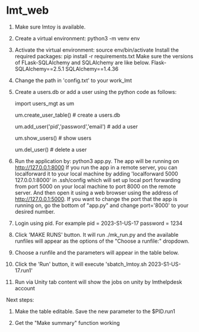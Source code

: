 # lmt_web
1. Make sure lmtoy is available.
2. Create a virtual environment: python3 -m venv env
3. Activate the virtual environment: source env/bin/activate
   Install the required packages: pip install -r requirements.txt
   Make sure the versions of FLask-SQLAlchemy and SQLAlchemy are like below. 
   Flask-SQLAlchemy==2.5.1
   SQLAlchemy==1.4.36
4. Change the path in 'config.txt' to your work_lmt
5. Create a users.db or add a user using the python code as follows:
  
   import users_mgt as um
  
   um.create_user_table() # create a users.db
  
   um.add_user('pid','password','email') # add a user
  
   um.show_users() # show users
  
   um.del_user() # delete a user
6. Run the application by: python3 app.py. The app will be running on http://127.0.0.1:8000
   If you run the app in a remote server, you can localforward it to your local machine by adding 'localforward 5000 127.0.0.1:8000' in .ssh/config which will set up local port forwarding from port 5000 on your local machine to port 8000 on the remote server. And then open it using a web browser using the address of http://127.0.0.1:5000. 
   If you want to change the port that the app is running on, go the bottom of "app.py" and change port='8000' to your desired number.
7. Login using pid. For example pid = 2023-S1-US-17 password = 1234
8. Click 'MAKE RUNS' button. It will run ./mk_run.py and the available runfiles will appear as the options of the "Choose a runfile:" dropdown.
9. Choose a runfile and the parameters will appear in the table below.
10. Click the 'Run' button, it will execute 'sbatch_lmtoy.sh 2023-S1-US-17.run1'
11. Run via Unity tab content will show the jobs on unity by lmthelpdesk account

Next steps:
1. Make the table editable. Save the new parameter to the $PID.run1 

2. Get the "Make summary" function working
